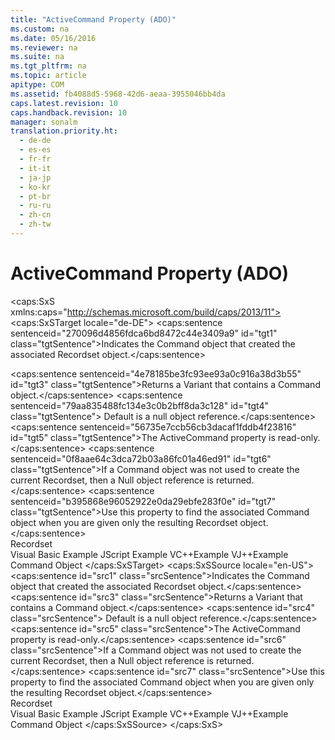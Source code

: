 ```yaml
---
title: "ActiveCommand Property (ADO)"
ms.custom: na
ms.date: 05/16/2016
ms.reviewer: na
ms.suite: na
ms.tgt_pltfrm: na
ms.topic: article
apitype: COM
ms.assetid: fb4088d5-5968-42d6-aeaa-3955046bb4da
caps.latest.revision: 10
caps.handback.revision: 10
manager: sonalm
translation.priority.ht: 
  - de-de
  - es-es
  - fr-fr
  - it-it
  - ja-jp
  - ko-kr
  - pt-br
  - ru-ru
  - zh-cn
  - zh-tw
---
```

# ActiveCommand Property (ADO)
<?xml version="1.0" encoding="utf-8"?>
<caps:SxS xmlns:caps="http://schemas.microsoft.com/build/caps/2013/11">
  <caps:SxSTarget locale="de-DE">
    <developerReferenceWithoutSyntaxDocument xsi:schemaLocation="http://ddue.schemas.microsoft.com/authoring/2003/5 http://dduestorage.blob.core.windows.net/ddueschema/developer.xsd" xmlns="http://ddue.schemas.microsoft.com/authoring/2003/5" xmlns:xlink="http://www.w3.org/1999/xlink" xmlns:xsi="http://www.w3.org/2001/XMLSchema-instance">
      <introduction>
        <para>
          <caps:sentence sentenceid="270096d4856fdca6bd8472c44e3409a9" id="tgt1" class="tgtSentence">Indicates the <legacyLink xlink:href="a02c22fb-542d-465e-a629-30fd59dcbebf">Command</legacyLink> object that created the associated <legacyLink xlink:href="ede1415f-c3df-4cc5-a05b-2576b2b84b60">Recordset</legacyLink> object.</caps:sentence>
        </para>
      </introduction>
      <section>
        <title>
          <caps:sentence sentenceid="217e604856b0d798bf936945129e8393" id="tgt2" class="tgtSentence">Return Value</caps:sentence>
        </title>
        <content>
          <para>
            <caps:sentence sentenceid="4e78185be3fc93ee93a0c916a38d3b55" id="tgt3" class="tgtSentence">Returns a <languageKeyword>Variant</languageKeyword> that contains a <legacyBold>Command</legacyBold> object.</caps:sentence>
            <caps:sentence sentenceid="79aa835488fc134e3c0b2bff8da3c128" id="tgt4" class="tgtSentence"> Default is a null object reference.</caps:sentence>
          </para>
        </content>
      </section>
      <languageReferenceRemarks>
        <content>
          <para>
            <caps:sentence sentenceid="56735e7ccb56cb3dacaf1fddb4f23816" id="tgt5" class="tgtSentence">The <legacyBold>ActiveCommand</legacyBold> property is read-only.</caps:sentence>
          </para>
          <para>
            <caps:sentence sentenceid="0f8aae64c3dca72b03a86fc01a46ed91" id="tgt6" class="tgtSentence">If a <legacyBold>Command</legacyBold> object was not used to create the current <legacyBold>Recordset</legacyBold>, then a <legacyBold>Null</legacyBold> object reference is returned.</caps:sentence>
          </para>
          <para>
            <caps:sentence sentenceid="b395868e96052922e0da29ebfe283f0e" id="tgt7" class="tgtSentence">Use this property to find the associated <legacyBold>Command</legacyBold> object when you are given only the resulting <legacyBold>Recordset</legacyBold> object.</caps:sentence>
          </para>
        </content>
      </languageReferenceRemarks>
      <section>
        <title>
          <caps:sentence sentenceid="2f342d3be839cc5b67ae0de7d404b8e6" id="tgt8" class="tgtSentence">Applies To</caps:sentence>
        </title>
        <content>
          <para>
            <link xlink:href="ede1415f-c3df-4cc5-a05b-2576b2b84b60">Recordset</link>
          </para>
        </content>
      </section>
      <relatedTopics>
        <link xlink:href="23b06499-62df-4f46-88eb-6da392f9b456">Visual Basic Example</link>
        <link xlink:href="be09e2af-ba31-4168-8ccd-2461bb24e49a">JScript Example</link>
        <link xlink:href="8269ea29-912a-4d20-9360-f48b3746081f">VC++Example</link>
        <link xlink:href="f28637c7-05ab-482d-b1ce-bbfc41228050">VJ++Example</link>
        <link xlink:href="a02c22fb-542d-465e-a629-30fd59dcbebf">Command Object</link>
      </relatedTopics>
    </developerReferenceWithoutSyntaxDocument>
  </caps:SxSTarget>
  <caps:SxSSource locale="en-US">
    <developerReferenceWithoutSyntaxDocument xsi:schemaLocation="http://ddue.schemas.microsoft.com/authoring/2003/5 http://dduestorage.blob.core.windows.net/ddueschema/developer.xsd" xmlns="http://ddue.schemas.microsoft.com/authoring/2003/5" xmlns:xlink="http://www.w3.org/1999/xlink" xmlns:xsi="http://www.w3.org/2001/XMLSchema-instance">
      <introduction>
        <para>
          <caps:sentence id="src1" class="srcSentence">Indicates the <legacyLink xlink:href="a02c22fb-542d-465e-a629-30fd59dcbebf">Command</legacyLink> object that created the associated <legacyLink xlink:href="ede1415f-c3df-4cc5-a05b-2576b2b84b60">Recordset</legacyLink> object.</caps:sentence>
        </para>
      </introduction>
      <section>
        <title>
          <caps:sentence id="src2" class="srcSentence">Return Value</caps:sentence>
        </title>
        <content>
          <para>
            <caps:sentence id="src3" class="srcSentence">Returns a <languageKeyword>Variant</languageKeyword> that contains a <legacyBold>Command</legacyBold> object.</caps:sentence>
            <caps:sentence id="src4" class="srcSentence"> Default is a null object reference.</caps:sentence>
          </para>
        </content>
      </section>
      <languageReferenceRemarks>
        <content>
          <para>
            <caps:sentence id="src5" class="srcSentence">The <legacyBold>ActiveCommand</legacyBold> property is read-only.</caps:sentence>
          </para>
          <para>
            <caps:sentence id="src6" class="srcSentence">If a <legacyBold>Command</legacyBold> object was not used to create the current <legacyBold>Recordset</legacyBold>, then a <legacyBold>Null</legacyBold> object reference is returned.</caps:sentence>
          </para>
          <para>
            <caps:sentence id="src7" class="srcSentence">Use this property to find the associated <legacyBold>Command</legacyBold> object when you are given only the resulting <legacyBold>Recordset</legacyBold> object.</caps:sentence>
          </para>
        </content>
      </languageReferenceRemarks>
      <section>
        <title>
          <caps:sentence id="src8" class="srcSentence">Applies To</caps:sentence>
        </title>
        <content>
          <para>
            <link xlink:href="ede1415f-c3df-4cc5-a05b-2576b2b84b60">Recordset</link>
          </para>
        </content>
      </section>
      <relatedTopics>
        <link xlink:href="23b06499-62df-4f46-88eb-6da392f9b456">Visual Basic Example</link>
        <link xlink:href="be09e2af-ba31-4168-8ccd-2461bb24e49a">JScript Example</link>
        <link xlink:href="8269ea29-912a-4d20-9360-f48b3746081f">VC++Example</link>
        <link xlink:href="f28637c7-05ab-482d-b1ce-bbfc41228050">VJ++Example</link>
        <link xlink:href="a02c22fb-542d-465e-a629-30fd59dcbebf">Command Object</link>
      </relatedTopics>
    </developerReferenceWithoutSyntaxDocument>
  </caps:SxSSource>
</caps:SxS>